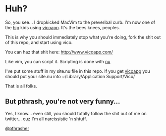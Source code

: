 Huh?
====

So, you see... I dropkicked MacVim to the preveribal curb. I'm now one
of the [hip](http://www.sojones.com/wordpress/wp-content/uploads/2009/08/hip-kid-in-headband-300x207.jpg) kids using [vicoapp](http://www.vicoapp.com/). It's the bees knees, peoples.
  
This is why you should immediately stop what you're doing, fork the
shit out of this repo, and start using vico.
  
You can haz that shit here: http://www.vicoapp.com/
  
Like vim, you can script it. Scripting is done with
[nu](http://programming.nu/about)
  
I've put some stuff in my site.nu file in this repo. If you get [vicoapp](http://www.vicoapp.com/) you
should put your site.nu into ~/Library/Application Support/Vico/
  
That is all folks.
  
But pthrash, you're not very funny...
-------------------------------------

Yes, I know... even still, you should totally follow the shit out of me
on twitter... cuz I'm all narcissistic 'n shtuff.

[@pthrasher](http://twitter.com/philipthrasher)
